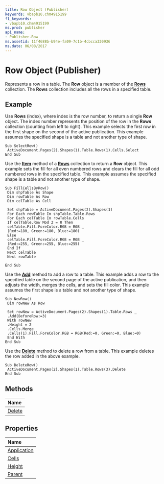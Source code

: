 ```yaml
---
title: Row Object (Publisher)
keywords: vbapb10.chm4915199
f1_keywords:
- vbapb10.chm4915199
ms.prod: publisher
api_name:
- Publisher.Row
ms.assetid: 11f4688b-b94e-fa09-7c1b-4cbcca330936
ms.date: 06/08/2017
---
```



# Row Object (Publisher)

Represents a row in a table. The  **Row** object is a member of the **[Rows](Publisher.Rows.md)** collection. The **Rows** collection includes all the rows in a specified table.
 


## Example

Use  **Rows** (index), where index is the row number, to return a single **Row** object. The index number represents the position of the row in the **Rows** collection (counting from left to right). This example selects the first row in the first shape on the second of the active publication. This example assumes the specified shape is a table and not another type of shape.
 

 

```
Sub SelectRow() 
 ActiveDocument.Pages(2).Shapes(1).Table.Rows(1).Cells.Select 
End Sub
```

Use the  **[Item](Publisher.Rows.Item.md)** method of a **[Rows](Publisher.Rows.md)** collection to return a **Row** object. This example sets the fill for all even numbered rows and clears the fill for all odd numbered rows in the specified table. This example assumes the specified shape is a table and not another type of shape.
 

 



```
Sub FillCellsByRow() 
 Dim shpTable As Shape 
 Dim rowTable As Row 
 Dim celTable As Cell 
 
 Set shpTable = ActiveDocument.Pages(2).Shapes(1) 
 For Each rowTable In shpTable.Table.Rows 
 For Each celTable In rowTable.Cells 
 If celTable.Row Mod 2 = 0 Then 
 celTable.Fill.ForeColor.RGB = RGB _ 
 (Red:=180, Green:=180, Blue:=180) 
 Else 
 celTable.Fill.ForeColor.RGB = RGB _ 
 (Red:=255, Green:=255, Blue:=255) 
 End If 
 Next celTable 
 Next rowTable 
 
End Sub
```

Use the  **[Add](Publisher.Rows.Add.md)** method to add a row to a table. This example adds a row to the specified table on the second page of the active publication, and then adjusts the width, merges the cells, and sets the fill color. This example assumes the first shape is a table and not another type of shape.
 

 



```
Sub NewRow() 
 Dim rowNew As Row 
 
 Set rowNew = ActiveDocument.Pages(2).Shapes(1).Table.Rows _ 
 .Add(BeforeRow:=3) 
 With rowNew 
 .Height = 2 
 .Cells.Merge 
 .Cells(1).Fill.ForeColor.RGB = RGB(Red:=0, Green:=0, Blue:=0) 
 End With 
End Sub
```

Use the  **[Delete](Publisher.Row.Delete.md)** method to delete a row from a table. This example deletes the row added in the above example.
 

 



```
Sub DeleteRow() 
 ActiveDocument.Pages(2).Shapes(1).Table.Rows(3).Delete 
End Sub
```


## Methods



|**Name**|
|:-----|
|[Delete](Publisher.Row.Delete.md)|

## Properties



|**Name**|
|:-----|
|[Application](Publisher.Row.Application.md)|
|[Cells](Publisher.Row.Cells.md)|
|[Height](row-height-property-publisher.md)|
|[Parent](row-parent-property-publisher.md)|

